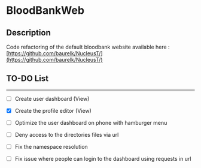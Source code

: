 # BloodBankWeb

## Description

Code refactoring of the default bloodbank website available here : [https://github.com/baurelk/NucleusT/](https://github.com/baurelk/NucleusT/)



## TO-DO List

---

* [ ] Create user dashboard \(View\)
* [x] Create the profile editor \(View\)
* [ ] Optimize the user dashboard on phone with hamburger menu
* [ ] Deny access to the directories files via url
* [ ] Fix the namespace resolution
* [ ] Fix issue where people can login to the dashboard using requests in url



